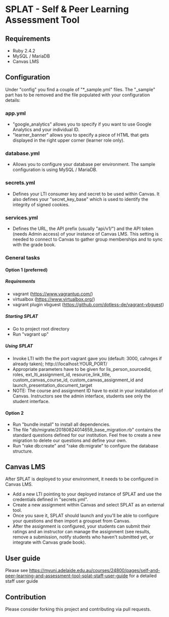 # SPLAT - Self & Peer Learning Assessment Tool

## Requirements
* Ruby 2.4.2
* MySQL / MariaDB
* Canvas LMS

## Configuration
Under "config" you find a couple of "*_sample.yml" files. The "_sample" part has to be removed and the file populated with your configuration details:
### **app.yml**
* "google_analytics" allows you to specify if you want to use Google Analytics and your individual ID.
* "learner_banner" allows you to specify a piece of HTML that gets displayed in the right upper corner (learner role only).
### **database.yml**
* Allows you to configure your database per environment. The sample configuration is using MySQL / MariaDB.
### **secrets.yml**
* Defines your LTI consumer key and secret to be used within Canvas. It also defines your "secret_key_base" which is used to identify the integrity of signed cookies.
### **services.yml**
* Defines the URL, the API prefix (usually "api/v1/") and the API token (needs Admin access) of your instance of Canvas LMS. This setting is needed to connect to Canvas to gather group memberships and to sync with the grade book.
### **General tasks**
#### Option 1 (preferred)
##### Requirements
* vagrant (https://www.vagrantup.com/)
* virtualbox (https://www.virtualbox.org/)
* vagrant plugin vbguest (https://github.com/dotless-de/vagrant-vbguest)
##### Starting SPLAT
* Go to project root directory
* Run "vagrant up"
##### Using SPLAT
* Invoke LTI with the the port vagrant gave you (default: 3000, cahnges if already taken); http:///localhost:YOUR_PORT/
* Appropriate parameters have to be given for lis_person_sourcedid, roles, ext_lti_assignment_id, resource_link_title, custom_canvas_course_id, custom_canvas_assignment_id and launch_presentation_document_target
* NOTE: The course and assignment ID have to exist in your installation of Canvas. Instructors see the admin interface, students see only the student interface.
#### Option 2
* Run "bundle install" to install all dependencies.
* The file "db/migrate/20180824014659_base_migration.rb" contains the standard questions defined for our institution. Feel free to create a new migration to delete our questions and define your own.
* Run "rake db:create" and "rake db:migrate" to configure the database structure.


## Canvas LMS
After SPLAT is deployed to your environment, it needs to be configured in Canvas LMS.
* Add a new LTI pointing to your deployed instance of SPLAT and use the credentials defined in "secrets.yml".
* Create a new assignment within Canvas and select SPLAT as an external tool.
* Once you save it, SPLAT should launch and you'll be able to configure your questions and then import a groupset from Canvas.
* After the assignment is configured, your students can submit their ratings and an instructor can manage the assignment (see results, remove a submission, notify students who haven't submitted yet, or integrate with Canvas grade book).

## User guide
Please see https://myuni.adelaide.edu.au/courses/24800/pages/self-and-peer-learning-and-assessment-tool-splat-staff-user-guide for a detailed staff user guide

## Contribution
Please consider forking this project and contributing via pull requests.